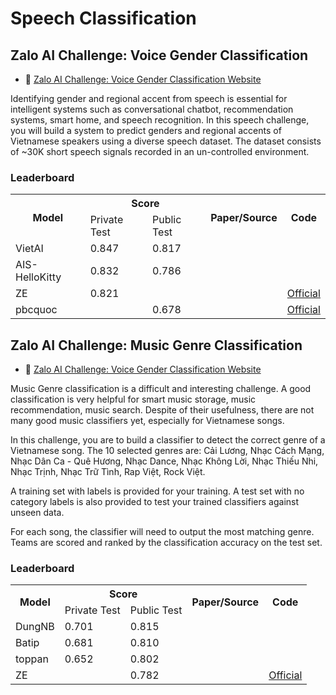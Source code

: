 # Speech Classification

## Zalo AI Challenge: Voice Gender Classification

* :link: [Zalo AI Challenge: Voice Gender Classification Website](https://challenge.zalo.ai/portal/voice)

Identifying gender and regional accent from speech is essential for intelligent systems such as conversational chatbot, recommendation systems, smart home, and speech recognition. In this speech challenge, you will build a system to predict genders and regional accents of Vietnamese speakers using a diverse speech dataset.  The dataset consists of ~30K short speech signals recorded in an un-controlled environment.

### Leaderboard

<table>
  <tr>
    <th rowspan="2">Model</th>
    <th colspan="2">Score</th>
    <th rowspan="2">Paper/Source</th>
    <th rowspan="2">Code</th>
  </tr>
  <tr>
    <td>Private Test</td>
    <td>Public Test</td>
  </tr>
  <tr>
    <td>VietAI</td>
    <td>0.847</td>
    <td>0.817</td>
    <td></td>
    <td></td>
  </tr>
  <tr>
    <td>AIS-HelloKitty</td>
    <td>0.832</td>
    <td>0.786</td>
    <td></td>
    <td></td>
  </tr>
  <tr>
    <td>ZE</td>
    <td>0.821</td>
    <td></td>
    <td></td>
    <td><a href="https://github.com/tiepvupsu/zalo_voice">Official</a></td>
  </tr>
    <tr>
    <td>pbcquoc</td>
    <td></td>
    <td>0.678</td>
    <td></td>
    <td><a href="https://github.com/pbcquoc/voice_zaloai">Official</a></td>
  </tr>
</table>

## Zalo AI Challenge: Music Genre Classification

* :link: [Zalo AI Challenge: Voice Gender Classification Website](https://challenge.zalo.ai/portal/music)

Music Genre classification is a difficult and interesting challenge. A good classification is very helpful for smart music storage, music recommendation, music search. Despite of their usefulness, there are not many good music classifiers yet, especially for Vietnamese songs.

In this challenge, you are to build a classifier to detect the correct genre of a Vietnamese song. The 10 selected genres are: Cải Lương, Nhạc Cách Mạng, Nhạc Dân Ca - Quê Hương, Nhạc Dance, Nhạc Không Lời, Nhạc Thiếu Nhi, Nhạc Trịnh, Nhạc Trữ Tình, Rap Việt, Rock Việt.

A training set with labels is provided for your training. A test set with no category labels is also provided to test your trained classifiers against unseen data.

For each song, the classifier will need to output the most matching genre. Teams are scored and ranked by the classification accuracy on the test set.

### Leaderboard

<table>
  <tr>
    <th rowspan="2">Model</th>
    <th colspan="2">Score</th>
    <th rowspan="2">Paper/Source</th>
    <th rowspan="2">Code</th>
  </tr>
  <tr>
    <td>Private Test</td>
    <td>Public Test</td>
  </tr>
  <tr>
    <td>DungNB</td>
    <td>0.701</td>
    <td>0.815</td>
    <td></td>
    <td></td>
  </tr>
  <tr>
    <td>Batip</td>
    <td>0.681</td>
    <td>0.810</td>
    <td></td>
    <td></td>
  </tr>
  <tr>
    <td>toppan</td>
    <td>0.652</td>
    <td>0.802</td>
    <td></td>
    <td></td>
  </tr>
   <tr>
    <td>ZE</td>
    <td></td>
    <td>0.782</td>
    <td></td>
    <td><a href="https://github.com/tiepvupsu/zalo_voice">Official</a></td>
  </tr>
</table>